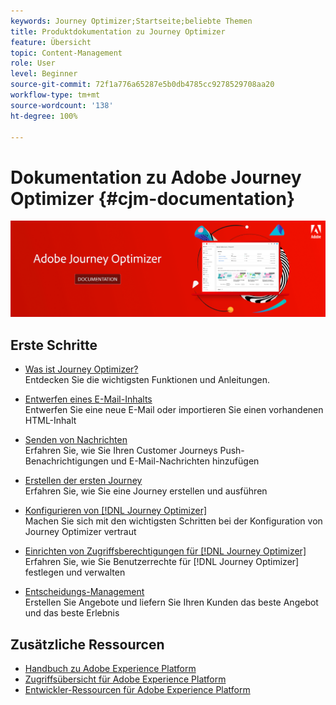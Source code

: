 ```yaml
---
keywords: Journey Optimizer;Startseite;beliebte Themen
title: Produktdokumentation zu Journey Optimizer
feature: Übersicht
topic: Content-Management
role: User
level: Beginner
source-git-commit: 72f1a776a65287e5b0db4785cc9278529708aa20
workflow-type: tm+mt
source-wordcount: '138'
ht-degree: 100%

---
```


# Dokumentation zu Adobe Journey Optimizer {#cjm-documentation}

![](using/assets/do-not-localize/banner-cjm.png)


## Erste Schritte

* [Was ist Journey Optimizer?](using/get-started.md) </br> Entdecken Sie die wichtigsten Funktionen und Anleitungen.

* [Entwerfen eines E-Mail-Inhalts](using/design-emails.md) </br> Entwerfen Sie eine neue E-Mail oder importieren Sie einen vorhandenen HTML-Inhalt

* [Senden von Nachrichten](using/building-journeys/journeys-message.md) </br> Erfahren Sie, wie Sie Ihren Customer Journeys Push-Benachrichtigungen und E-Mail-Nachrichten hinzufügen

* [Erstellen der ersten Journey](using/building-journeys/journeys-uc.md) </br> Erfahren Sie, wie Sie eine Journey erstellen und ausführen

* [Konfigurieren von [!DNL Journey Optimizer]](using/configuration/get-started-configuration.md) </br>Machen Sie sich mit den wichtigsten Schritten bei der Konfiguration von Journey Optimizer vertraut

* [Einrichten von Zugriffsberechtigungen für [!DNL Journey Optimizer]](using/administration/permissions-overview.md) </br> Erfahren Sie, wie Sie Benutzerrechte für [!DNL Journey Optimizer] festlegen und verwalten

* [Entscheidungs-Management](using/offers/get-started/starting-offer-decisioning.md) </br> Erstellen Sie Angebote und liefern Sie Ihren Kunden das beste Angebot und das beste Erlebnis

## Zusätzliche Ressourcen

* [Handbuch zu Adobe Experience Platform](https://experienceleague.adobe.com/docs/experience-platform/landing/home.html?lang=de)
* [Zugriffsübersicht für Adobe Experience Platform](https://experienceleague.adobe.com/docs/experience-platform/access-control/home.html?lang=de)
* [Entwickler-Ressourcen für Adobe Experience Platform](https://www.adobe.com/de/experience-platform/documentation-and-developer-resources.html)
